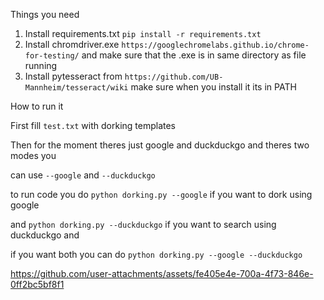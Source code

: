 Things you need
1) Install requirements.txt `pip install -r requirements.txt`
2) Install chromdriver.exe `https://googlechromelabs.github.io/chrome-for-testing/` and make sure that the 
.exe is in same directory as file running
3) Install pytesseract from `https://github.com/UB-Mannheim/tesseract/wiki` make sure when you install it its in PATH


How to run it 

First fill `test.txt` with dorking templates 

Then for the moment theres just google and duckduckgo and theres two modes you

can use `--google` and `--duckduckgo`

to run code you do `python dorking.py --google` if you want to dork using google

and `python dorking.py --duckduckgo` if you want to search using duckduckgo and

if you want both you can do `python dorking.py --google --duckduckgo`

https://github.com/user-attachments/assets/fe405e4e-700a-4f73-846e-0ff2bc5bf8f1

